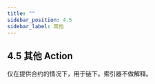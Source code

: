```yaml
---
title: ""
sidebar_position: 4.5
sidebar_label: 其他
---
```


## 4.5 其他 Action

仅在提供合约的情况下，用于链下。索引器不做解释。